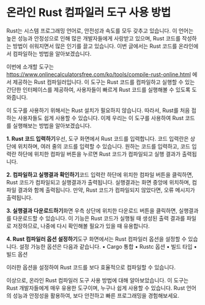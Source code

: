 온라인 Rust 컴파일러 도구 사용 방법
======================

Rust는 시스템 프로그래밍 언어로, 안전성과 속도를 모두 갖추고 있습니다. 이 언어는 높은 성능과 안정성으로 인해 많은 개발자들에게 사랑받고 있으며, Rust 코드를 작성하는 방법이 쉬워지면서 많은 인기를 끌고 있습니다. 이번 글에서는 Rust 코드를 온라인에서 컴파일하는 방법을 알아보겠습니다.

이번에 소개할 도구는 <https://www.onlinecalculatorsfree.com/ko/tools/compile-rust-online.html> 에서 제공하는 Rust 컴파일러입니다. 이 도구는 Rust 코드를 컴파일하고 실행할 수 있는 간단한 인터페이스를 제공하여, 사용자들이 빠르게 Rust 코드를 실행해볼 수 있도록 도와줍니다.

이 도구를 사용하기 위해서는 Rust 설치가 필요하지 않습니다. 따라서, Rust를 처음 접하는 사용자들도 쉽게 사용할 수 있습니다. 이제 우리는 이 도구를 사용하여 Rust 코드를 실행해보는 방법을 알아보겠습니다.

**1. Rust 코드 입력하기**우선, 도구 화면에서 Rust 코드를 입력합니다. 코드 입력란은 상단에 위치하며, 여러 줄의 코드를 입력할 수 있습니다. 원하는 코드를 입력하고, 코드 입력란 하단에 위치한 컴파일 버튼을 누르면 Rust 코드가 컴파일되고 실행 결과가 출력됩니다.

**2. 컴파일하고 실행결과 확인하기**코드 입력란 하단에 위치한 컴파일 버튼을 클릭하면, Rust 코드가 컴파일되고 실행결과가 출력됩니다. 실행결과는 화면 중앙에 위치하며, 컴파일 결과와 함께 출력됩니다. 만약, Rust 코드가 컴파일되지 않았다면, 오류 메시지가 출력됩니다.

**3. 실행결과 다운로드하기**화면 우측 상단에 위치한 다운로드 버튼을 클릭하면, 실행결과를 다운로드할 수 있습니다. 이 기능은 Rust 코드가 실행될 때 생성된 출력 결과를 파일로 저장하므로, 나중에 다시 확인해볼 필요가 있을 때 유용합니다.

**4. Rust 컴파일러 옵션 설정하기**도구 화면에서는 Rust 컴파일러 옵션을 설정할 수 있습니다. 설정 가능한 옵션은 다음과 같습니다. • Cargo 통합 • Rustc 옵션 • 빌드 타입 • 빌드 옵션

이러한 옵션을 설정하여 Rust 코드를 보다 효율적으로 컴파일할 수 있습니다.

이상으로, 온라인 Rust 컴파일러 도구 사용 방법에 대해 알아보았습니다. 이 도구는 Rust 개발자들에게 매우 유용한 도구이며, 누구나 쉽게 사용할 수 있습니다. Rust 언어의 성능과 안정성을 활용하여, 보다 안전하고 빠른 프로그래밍을 경험해보세요.